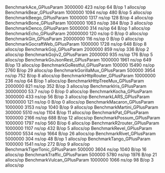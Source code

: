 BenchmarkAce_GPlusParam                  3000000               423 ns/op              64 B/op          1 allocs/op
BenchmarkBear_GPlusParam                 1000000              1094 ns/op             480 B/op          5 allocs/op
BenchmarkBeego_GPlusParam                1000000              1317 ns/op             128 B/op          4 allocs/op
BenchmarkBone_GPlusParam                 1000000              1063 ns/op             384 B/op          3 allocs/op
BenchmarkDenco_GPlusParam                5000000               314 ns/op              64 B/op          1 allocs/op
BenchmarkEcho_GPlusParam                20000000               120 ns/op               0 B/op          0 allocs/op
BenchmarkGin_GPlusParam                 20000000               116 ns/op               0 B/op          0 allocs/op
BenchmarkGocraftWeb_GPlusParam           1000000              1728 ns/op             648 B/op          8 allocs/op
BenchmarkGoji_GPlusParam                 2000000               859 ns/op             336 B/op          2 allocs/op
BenchmarkGojiv2_GPlusParam               2000000               935 ns/op             176 B/op          5 allocs/op
BenchmarkGoJsonRest_GPlusParam           1000000              1961 ns/op             649 B/op         13 allocs/op
BenchmarkGoRestful_GPlusParam             100000             15490 ns/op            2760 B/op         29 allocs/op
BenchmarkGorillaMux_GPlusParam            500000              3954 ns/op             752 B/op          8 allocs/op
BenchmarkHttpRouter_GPlusParam          10000000               236 ns/op              64 B/op          1 allocs/op
BenchmarkHttpTreeMux_GPlusParam          2000000               821 ns/op             352 B/op          3 allocs/op
BenchmarkIris_GPlusParam                30000000                53.7 ns/op             0 B/op          0 allocs/op
BenchmarkKocha_GPlusParam                3000000               433 ns/op              56 B/op          3 allocs/op
BenchmarkLARS_GPlusParam                10000000               121 ns/op               0 B/op          0 allocs/op
BenchmarkMacaron_GPlusParam              1000000              3153 ns/op            1040 B/op          9 allocs/op
BenchmarkMartini_GPlusParam               300000              5510 ns/op            1104 B/op         11 allocs/op
BenchmarkPat_GPlusParam                  1000000              2166 ns/op             688 B/op         12 allocs/op
BenchmarkPossum_GPlusParam               1000000              1797 ns/op             560 B/op          6 allocs/op
BenchmarkR2router_GPlusParam             1000000              1107 ns/op             432 B/op          5 allocs/op
BenchmarkRevel_GPlusParam                 500000              5534 ns/op            1664 B/op         26 allocs/op
BenchmarkRivet_GPlusParam                5000000               304 ns/op              48 B/op          1 allocs/op
BenchmarkTango_GPlusParam                1000000              1541 ns/op             272 B/op          9 allocs/op
BenchmarkTigerTonic_GPlusParam            500000              3604 ns/op            1040 B/op         16 allocs/op
BenchmarkTraffic_GPlusParam               500000              5780 ns/op            1976 B/op         21 allocs/op
BenchmarkVulcan_GPlusParam               1000000              1066 ns/op              98 B/op          3 allocs/op
